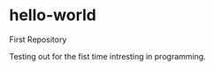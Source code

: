 hello-world
===========

First Repository

Testing out for the fist time intresting in programming.
